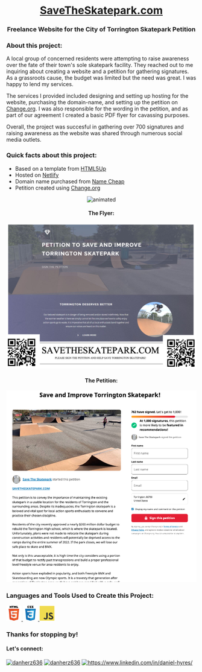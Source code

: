 
<h1 align="center"> <a href="https://savetheskatepark.com/"> SaveTheSkatepark.com </a> </h1>


<h3 align="center"> Freelance Website for the City of Torrington Skatepark Petition  </h3>

<!----- <h3 align="center"> <a href="https://savetheskatepark.com/"> Visit The Site </a></h3> ----> 

<h3 align="left">About this project:</h3>
<p align="left">
A local group of concerned residents were attempting to raise awareness over the fate of their town's sole skatepark facility. They reached out to me inquiring about creating a website and a petition for gathering signatures. As a grassroots cause, the budget was limited but the need was great. I was happy to lend my services.</p>
<p align="left">
The services I provided included designing and setting up hosting for the website, purchasing the domain-name, and setting up the petition on <a href="https://chng.it/VXySGFXB"> Change.org</a>. I was also responsible for the wording in the petition, and as part of our agreement I created a basic PDF flyer for cavassing purposes. 
</p>

<p align="left">
Overall, the project was succesful in gathering over 700 signatures and raising awareness as the website was shared through numerous social media outlets.
</p>


<h3 align="left">Quick facts about this project:</h3>
<p align="left">
<ul>
<li> Based on a template from <a href="https://html5up.net/"> HTML5Up</a> </li>
<li> Hosted on <a href="https://app.netlify.com/drop"> Netlify </a> </li>
<li> Domain name purchased from <a href="https://www.namecheap.com/"> Name Cheap </a> </li>
<li> Petition created using <a href="https://chng.it/VXySGFXB"> Change.org</a> </li>
<!----- <li> </li> ---->
</ul>
</p>


<p align="center">
  <img src="https://github.com/d-herz/Save-Torrington-Skatepark/blob/main/readmegif.gif" alt="animated" />
</p>

<h4 align="center">The Flyer:</h4>
<p align="center">
  <img src="https://github.com/d-herz/Save-Torrington-Skatepark/blob/main/flyer1.png" alt="flyer" width="600" height="auto" />
</p>

<h4 align="center">The Petition:</h4>
<p align="center">
  <img src="https://github.com/d-herz/Save-Torrington-Skatepark/blob/main/petition-sigs.png" alt="flyer" width="600" height="auto" />
</p>


<!----- 
<h3 align="left">I've recently added:</h3>
<p align="left">
<ul>
<li> Stay tuned for more updates! </li>
</ul>
</p>
---->


<h3 align="left">Languages and Tools Used to Create this Project:</h3>
<p align="left"> <a href="https://www.w3.org/html/" target="_blank" rel="noreferrer"> <img src="https://raw.githubusercontent.com/devicons/devicon/master/icons/html5/html5-original-wordmark.svg" alt="html5" width="40" height="40"/> </a> <a href="https://www.w3schools.com/css/" target="_blank" rel="noreferrer"> <img src="https://raw.githubusercontent.com/devicons/devicon/master/icons/css3/css3-original-wordmark.svg" alt="css3" width="40" height="40"/> </a> <a href="https://developer.mozilla.org/en-US/docs/Web/JavaScript" target="_blank" rel="noreferrer"> <img src="https://raw.githubusercontent.com/devicons/devicon/master/icons/javascript/javascript-original.svg" alt="javascript" width="40" height="40"/> </a> </p>


<h3 align="left">Thanks for stopping by!</h3>
<h4> Let's connect: </h4>
<p align="left">
<a href="https://twitter.com/danherz636" target="blank"><img align="center" src="https://raw.githubusercontent.com/rahuldkjain/github-profile-readme-generator/master/src/images/icons/Social/twitter.svg" alt="danherz636" height="30" width="40" /></a>
<a href="https://www.twitch.tv/herz636/videos" target="blank"><img align="center" src="https://raw.githubusercontent.com/rahuldkjain/github-profile-readme-generator/master/src/images/icons/Social/twitch.svg" alt="danherz636" height="30" width="40" /></a>
<a href="https://www.linkedin.com/in/daniel-hyres/" target="blank"><img align="center" src="https://raw.githubusercontent.com/rahuldkjain/github-profile-readme-generator/master/src/images/icons/Social/linked-in-alt.svg" alt="https://www.linkedin.com/in/daniel-hyres/" height="30" width="40" /></a>
</p>


